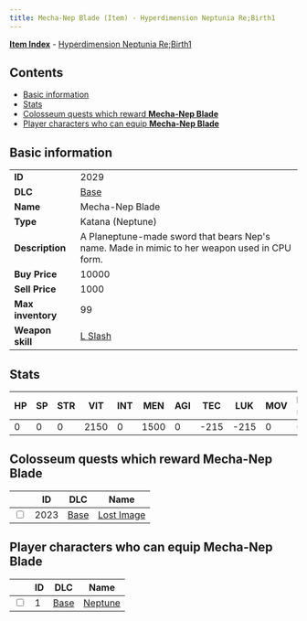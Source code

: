 ```yaml
---
title: Mecha-Nep Blade (Item) - Hyperdimension Neptunia Re;Birth1
---
```


[**Item Index**](/neptunia/rb1/item/index.html) - [Hyperdimension Neptunia Re;Birth1](/neptunia/rb1)

## Contents

- [Basic information](#basic-information)
- [Stats](#stats)
- [Colosseum quests which reward **Mecha-Nep Blade**](#colosseum-quests-which-reward-mecha-nep-blade)
- [Player characters who can equip **Mecha-Nep Blade**](#player-characters-who-can-equip-mecha-nep-blade)
## Basic information

|   |   |
| -- | -- |
| **ID** | 2029 |
| **DLC** | [Base](/neptunia/rb1/dlc/1-base.html) |
| **Name** | Mecha-Nep Blade |
| **Type** | Katana (Neptune) |
| **Description** | A Planeptune-made sword that bears Nep's name. Made in mimic to her weapon used in CPU form. |
| **Buy Price** | 10000 |
| **Sell Price** | 1000 |
| **Max inventory** | 99 |
| **Weapon skill** | [L Slash](/neptunia/rb1/skill/1-3-l-slash.html) |


## Stats

| HP | SP | STR | VIT | INT | MEN | AGI | TEC | LUK | MOV | Fire res. | Ice res. | Wind res. | Lightning res. |
| -- | -- | --- | --- | --- | --- | --- | --- | --- | --- | --------- | -------- | --------- | -------------- |
| 0 | 0 | 0 | 2150 | 0 | 1500 | 0 | -215 | -215 | 0 | 0 | 0 | 0 | 0 |


## Colosseum quests which reward **Mecha-Nep Blade**

|    | ID | DLC | Name |
| -- | -- | --- | ---- |
| <input type="checkbox" id="rb1-colosseum-1-2023" class="trackbox" /> | 2023 | [Base](/neptunia/rb1/dlc/1-base.html) | [Lost Image](/neptunia/rb1/colosseum/1-2023-lost-image.html) |


## Player characters who can equip **Mecha-Nep Blade**

|    | ID | DLC | Name |
| -- | -- | --- | ---- |
| <input type="checkbox" id="rb1-player-1-1" class="trackbox" /> | 1 | [Base](/neptunia/rb1/dlc/1-base.html) | [Neptune](/neptunia/rb1/player/1-1-neptune.html) |
